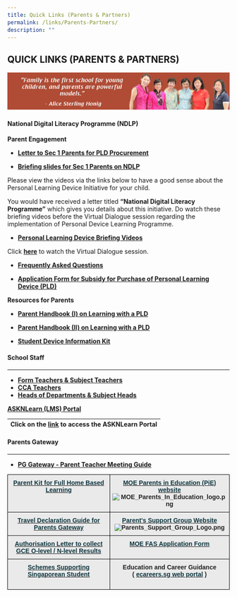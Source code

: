 ```yaml
---
title: Quick Links (Parents & Partners)
permalink: /links/Parents-Partners/
description: ""
---
```

## QUICK LINKS (PARENTS & PARTNERS)

![](/images/Parents%20Link%201.jpeg)

#### National Digital Literacy Programme (NDLP)


**Parent Engagement**  

*   **[Letter to Sec 1 Parents for PLD Procurement](/files/Letter%20to%20Sec%201%20Parents%20for%20PDLP%20Procurement.pdf)**

*   **[Briefing slides for Sec 1 Parents on NDLP](/files/Briefing%20for%20Sec%201%20Parents_PDLP.pdf)**

Please view the videos via the links below to have a good sense about the Personal Learning Device Initiative for your child.  

You would have received a letter titled **“National Digital Literacy Programme”** which gives you details about this initiative. Do watch these briefing videos before the Virtual Dialogue session regarding the implementation of Personal Device Learning Programme.

*   **[Personal Learning Device Briefing Videos](/files/Personal%20Learning%20Device%20Briefing%20Videos.pdf)**

Click [**here**](http://tinyurl.com/virtualdialoguesession) to watch the Virtual Dialogue session.  

*   **[Frequently Asked Questions](/files/PDLP%20FAQs.pdf)**

*   **[Application Form for Subsidy for Purchase of Personal Learning Device (PLD)](/files/PDLP%20Application%20Form%20for%20Subsidy%20OF%20EF.pdf)**

**Resources for Parents**  

*   **[Parent Handbook (I) on Learning with a PLD](/files/Parent%20Handbook%20I%20on%20Learning%20with%20a%20PLD.pdf)**  
    
*   **[Parent Handbook (II) on Learning with a PLD]()**

*   **[Student Device Information Kit](/files/Student%20Device%20Information%20Kit.pdf)**


#### School Staff
***

*   **[Form Teachers & Subject Teachers](https://staging.d3b8qjosoo9awx.amplifyapp.com/people/Form-and-Subject-Teachers/Form-Teachers-Subject-Teachers)**
*   **[CCA Teachers](BrokenLink)**
*   **[Heads of Departments & Subject Heads](https://staging.d3b8qjosoo9awx.amplifyapp.com/people/School-Executive-Committee/)**

**[ASKNLearn (LMS) Portal](http://lms.asknlearn.com/STGSS/login.aspx)**

| Click on the [link](http://lms.asknlearn.com/STGSS/login.aspx) to access the ASKNLearn Portal |
| --- 

#### Parents Gateway
***
*   **[PG Gateway - Parent Teacher Meeting Guide](/files/PG%20Meetings%20-%20User%20Guide%20for%20Parents%20-%20Aug%202020.pdf)**

<style type="text/css">
.tg  {border-collapse:collapse;border-spacing:0;}
.tg td{border-color:black;border-style:solid;border-width:1px;font-family:Arial, sans-serif;font-size:14px;
  overflow:hidden;padding:10px 5px;word-break:normal;}
.tg th{border-color:black;border-style:solid;border-width:1px;font-family:Arial, sans-serif;font-size:14px;
  font-weight:normal;overflow:hidden;padding:10px 5px;word-break:normal;}
.tg .tg-n4qt{background-color:#EAEAEA;color:#222;font-weight:bold;text-align:center;vertical-align:top}
.tg .tg-otbs{background-color:#EAEAEA;color:#0C343D;font-weight:bold;text-align:center;vertical-align:top}
</style>
<table class="tg">
<thead>
  <tr>
    <th class="tg-otbs"><a href="https://stgabrielssec-moe-edu-sg-admin.cwp.sg/qql/slot/u153/Home%20Based%20Learning/Parent%20Kit%20-%20Supporting%20your%20child%20during%20Full%20HBL.pdf"><span style="text-decoration:none;color:#0C343D">Parent Kit for Full Home Based Learning</span></a><br></th>
    <th class="tg-n4qt"><a href="https://www.schoolbag.sg/"><span style="text-decoration:none;color:#0C343D">MOE Parents in Education (PiE) website</span></a><br><img src="https://stgabrielssec-moe-edu-sg-admin.cwp.sg/qql/slot/u153/Link/Parents%20Links/MOE_Parents_In_Education_logo.png" alt="MOE_Parents_In_Education_logo.png" width="125" height="28"></th>
  </tr>
</thead>
<tbody>
  <tr>
    <td class="tg-otbs"><a href="https://stgabrielssec-moe-edu-sg-admin.cwp.sg/qql/slot/u153/Announcements/2020_Announcement/Travel%20Declarations.pdf"><span style="text-decoration:none;color:#0C343D">Travel Declaration Guide for Parents Gateway</span></a><br></td>
    <td class="tg-n4qt"><a href="https://sites.google.com/site/psgsgss/"><span style="text-decoration:none;color:#0C343D">Parent's Support Group Website</span></a><br><img src="https://stgabrielssec-moe-edu-sg-admin.cwp.sg/qql/slot/u153/Link/Parents%20Links/Parents_Support_Group_Logo.png" alt="Parents_Support_Group_Logo.png" width="67" height="28"></td>
  </tr>
  <tr>
    <td class="tg-otbs"><a href="https://stgabrielssec-moe-edu-sg-admin.cwp.sg/qql/slot/u153/St%20Gabriel%20Sec%202019/Useful%20Links/Quick%20Links%20(Parents%20&%20Partners)/Authorisation%20Letter%20collect%20GCE%20Scores/201711~1.PDF"><span style="text-decoration:none;color:#0C343D">Authorisation Letter to collect GCE O-level / N-level Results</span></a><br></td>
    <td class="tg-n4qt"><a href="https://stgabrielssec-moe-edu-sg-admin.cwp.sg/qql/slot/u153/St%20Gabriel%20Sec%202019/Student%20Support/MOE%20FAS%20Application%20Form%202022.pdf"><span style="text-decoration:none;color:#0C343D">MOE FAS Application Form</span></a><br></td>
  </tr>
  <tr>
    <td class="tg-n4qt"><a href="https://stgabrielssec-moe-edu-sg-admin.cwp.sg/qql/slot/u153/St%20Gabriel%20Sec%202019/Useful%20Links/Quick%20Links%20(Parents%20&%20Partners)/Schemes%20Supporting%20Singaporean%20Student/2012_S~1.PDF"><span style="text-decoration:none;color:#0C343D">Schemes Supporting Singaporean Student</span></a><br><br></td>
    <td class="tg-n4qt">Education and Career Guidance<br>( <a href="https://www.myskillsfuture.sg/content/student/en/secondary.html"><span style="text-decoration:none;color:#0C343D">ecareers.sg web portal</span></a> )<span style="color:#222;background-color:#EAEAEA"> </span></td>
  </tr>
</tbody>
</table>